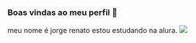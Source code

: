 ### Boas vindas ao meu perfil 👋

meu nome é jorge renato
estou estudando na alura.
![](https://media.tenor.com/U3v7h-bVig0AAAAi/yaco-point-pepe-point.gif)
